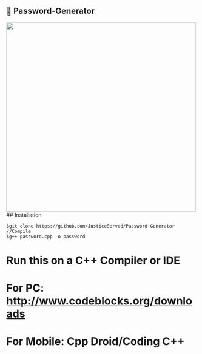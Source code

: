 ## 🔐 Password-Generator
<img src="https://cdn.images.express.co.uk/img/dynamic/59/590x/Password-964633.jpg?r=1535016721392" width=500px>
## Installation

```
$git clone https://github.com/JusticeServed/Password-Generator
//Compile
$g++ password.cpp -o password
```

# Run this on a C++ Compiler or IDE
# For PC: http://www.codeblocks.org/downloads
# For Mobile: Cpp Droid/Coding C++
